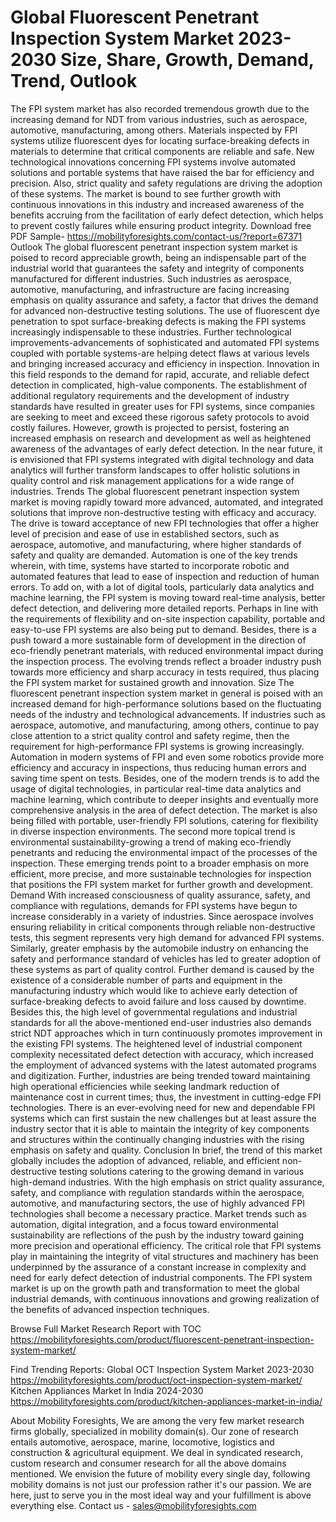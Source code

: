 # Global Fluorescent Penetrant Inspection System Market 2023-2030 Size, Share, Growth, Demand, Trend, Outlook
The FPI system market has also recorded tremendous growth due to the increasing demand for NDT from various industries, such as aerospace, automotive, manufacturing, among others. Materials inspected by FPI systems utilize fluorescent dyes for locating surface-breaking defects in materials to determine that critical components are reliable and safe. New technological innovations concerning FPI systems involve automated solutions and portable systems that have raised the bar for efficiency and precision. Also, strict quality and safety regulations are driving the adoption of these systems. The market is bound to see further growth with continuous innovations in this industry and increased awareness of the benefits accruing from the facilitation of early defect detection, which helps to prevent costly failures while ensuring product integrity.
Download free PDF Sample- https://mobilityforesights.com/contact-us/?report=67371
Outlook
The global fluorescent penetrant inspection system market is poised to record appreciable growth, being an indispensable part of the industrial world that guarantees the safety and integrity of components manufactured for different industries. Such industries as aerospace, automotive, manufacturing, and infrastructure are facing increasing emphasis on quality assurance and safety, a factor that drives the demand for advanced non-destructive testing solutions. The use of fluorescent dye penetration to spot surface-breaking defects is making the FPI systems increasingly indispensable to these industries. Further technological improvements-advancements of sophisticated and automated FPI systems coupled with portable systems-are helping detect flaws at various levels and bringing increased accuracy and efficiency in inspection. Innovation in this field responds to the demand for rapid, accurate, and reliable defect detection in complicated, high-value components. The establishment of additional regulatory requirements and the development of industry standards have resulted in greater uses for FPI systems, since companies are seeking to meet and exceed these rigorous safety protocols to avoid costly failures. However, growth is projected to persist, fostering an increased emphasis on research and development as well as heightened awareness of the advantages of early defect detection. In the near future, it is envisioned that FPI systems integrated with digital technology and data analytics will further transform landscapes to offer holistic solutions in quality control and risk management applications for a wide range of industries.
Trends
The global fluorescent penetrant inspection system market is moving rapidly toward more advanced, automated, and integrated solutions that improve non-destructive testing with efficacy and accuracy. The drive is toward acceptance of new FPI technologies that offer a higher level of precision and ease of use in established sectors, such as aerospace, automotive, and manufacturing, where higher standards of safety and quality are demanded. Automation is one of the key trends wherein, with time, systems have started to incorporate robotic and automated features that lead to ease of inspection and reduction of human errors. To add on, with a lot of digital tools, particularly data analytics and machine learning, the FPI system is moving toward real-time analysis, better defect detection, and delivering more detailed reports. Perhaps in line with the requirements of flexibility and on-site inspection capability, portable and easy-to-use FPI systems are also being put to demand. Besides, there is a push toward a more sustainable form of development in the direction of eco-friendly penetrant materials, with reduced environmental impact during the inspection process. The evolving trends reflect a broader industry push towards more efficiency and sharp accuracy in tests required, thus placing the FPI system market for sustained growth and innovation.
Size
The fluorescent penetrant inspection system market in general is poised with an increased demand for high-performance solutions based on the fluctuating needs of the industry and technological advancements. If industries such as aerospace, automotive, and manufacturing, among others, continue to pay close attention to a strict quality control and safety regime, then the requirement for high-performance FPI systems is growing increasingly. Automation in modern systems of FPI and even some robotics provide more efficiency and accuracy in inspections, thus reducing human errors and saving time spent on tests. Besides, one of the modern trends is to add the usage of digital technologies, in particular real-time data analytics and machine learning, which contribute to deeper insights and eventually more comprehensive analysis in the area of defect detection. The market is also being filled with portable, user-friendly FPI solutions, catering for flexibility in diverse inspection environments. The second more topical trend is environmental sustainability-growing a trend of making eco-friendly penetrants and reducing the environmental impact of the processes of the inspection. These emerging trends point to a broader emphasis on more efficient, more precise, and more sustainable technologies for inspection that positions the FPI system market for further growth and development.
Demand 
With increased consciousness of quality assurance, safety, and compliance with regulations, demands for FPI systems have begun to increase considerably in a variety of industries. Since aerospace involves ensuring reliability in critical components through reliable non-destructive tests, this segment represents very high demand for advanced FPI systems. Similarly, greater emphasis by the automobile industry on enhancing the safety and performance standard of vehicles has led to greater adoption of these systems as part of quality control. Further demand is caused by the existence of a considerable number of parts and equipment in the manufacturing industry which would like to achieve early detection of surface-breaking defects to avoid failure and loss caused by downtime. Besides this, the high level of governmental regulations and industrial standards for all the above-mentioned end-user industries also demands strict NDT approaches which in turn continuously promotes improvement in the existing FPI systems. The heightened level of industrial component complexity necessitated defect detection with accuracy, which increased the employment of advanced systems with the latest automated programs and digitization. Further, industries are being trended toward maintaining high operational efficiencies while seeking landmark reduction of maintenance cost in current times; thus, the investment in cutting-edge FPI technologies. There is an ever-evolving need for new and dependable FPI systems which can first sustain the new challenges but at least assure the industry sector that it is able to maintain the integrity of key components and structures within the continually changing industries with the rising emphasis on safety and quality.
Conclusion
In brief, the trend of this market globally includes the adoption of advanced, reliable, and efficient non-destructive testing solutions catering to the growing demand in various high-demand industries. With the high emphasis on strict quality assurance, safety, and compliance with regulation standards within the aerospace, automotive, and manufacturing sectors, the use of highly advanced FPI technologies shall become a necessary practice. Market trends such as automation, digital integration, and a focus toward environmental sustainability are reflections of the push by the industry toward gaining more precision and operational efficiency. The critical role that FPI systems play in maintaining the integrity of vital structures and machinery has been underpinned by the assurance of a constant increase in complexity and need for early defect detection of industrial components. The FPI system market is up on the growth path and transformation to meet the global industrial demands, with continuous innovations and growing realization of the benefits of advanced inspection techniques.

Browse Full Market Research Report with TOC  https://mobilityforesights.com/product/fluorescent-penetrant-inspection-system-market/

Find Trending Reports:
Global OCT Inspection System Market 2023-2030
https://mobilityforesights.com/product/oct-inspection-system-market/
Kitchen Appliances Market In India 2024-2030
https://mobilityforesights.com/product/kitchen-appliances-market-in-india/

About Mobility Foresights,
We are among the very few market research firms globally, specialized in mobility domain(s). Our zone of research entails automotive, aerospace, marine, locomotive, logistics and construction & agricultural equipment. We deal in syndicated research, custom research and consumer research for all the above domains mentioned.
We envision the future of mobility every single day, following mobility domains is not just our profession rather it's our passion. We are here, just to serve you in the most ideal way and your fulfillment is above everything else. Contact us -  sales@mobilityforesights.com 


